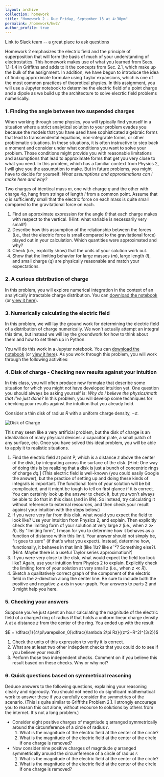 ```yaml
---
layout: archive
collection: homework
title: "Homework 2 - Due Friday, September 13 at 4:30pm"
permalink: /homework/hw2/
author_profile: true
---
```


[Link to Slack team -- a great place to ask questions](https://ph410f19.slack.com)

Homework 2 emphasizes the electric field and the principle of superposition that will form the basis of much of your understanding of electrostatics. This homework makes use of what you learned from Secs. 1.1-1.4 in Griffiths and adds to it the concepts from Sec. 2.1, which make up the bulk of the assignment. In addition, we have begun to introduce the idea of finding approximate formulae using Taylor expansions, which is one of the most common practices of theoretical physics. In this assignment, you will use a Jupyter notebook to determine the electric field of a point charge and a dipole as we build up the architecture to solve elecrtic field problems numerically.

### 1. Finding the angle between two suspended charges

When working through some physics, you will typically find yourself in a situation where a strict analytical solution to your problem evades you because the models that you have used have sophisticated algebraic forms that lead to transcendental equations, non-integrable forms, or other problematic situations. In these situations, it is often instructive to step back a moment and consider under what conditions you want to solve your problem. Those conditions might provide you with reasonable limitations and assumptions that lead to approximate forms that get you very close to what you need. In this problem, which has a familiar context from Physics 2, I will give you the assumption to make. But in future problems, you might have to decide for yourself: *What assumptions and approximations can I make here and why?*

Two charges of identical mass $m$, one with charge $q$ and the other with charge $4q$, hang from strings of length $l$ from a common point. Assume that $q$ is sufficiently small that the electric force on each mass is quite small compared to the gravitational force on each.

1. Find an approximate expression for the angle $\theta$ that each charge makes with respect to the vertical. (Hint: what variable is necessarily very small?)
2. Describe how this assumption of the relationship between the forces (i.e., that the electric force is small compared to the gravitational force) played out in your calculation. Which quantities were approximated and why?
3. Check (i.e., explcitly show) that the units of your solution work out.
4. Show that the limiting behavior for large masses ($m$), large length ($l$), and small charge ($q$) are physically reasonable and match your expectations.

### 2. A curious distribution of charge

In this problem, you will explore numerical integration in the context of an analytically intractable charge distribution. You can [download the notebook](../../jupyter/HW2-loopsandintegration.ipynb) (or [view it here](https://github.com/emtilt/ph410f19/blob/master/jupyter/HW2-loopsandintegration.ipynb)).

### 3. Numerically calculating the electric field

In this problem, we will lay the ground work for determining the electric field of a distribution of charge numerically. We won't actually attempt an integral this time, but instead we will lay the groundwork for how to think about them and how to set them up in Python.

You will do this work in a Jupyter notebook. You can [download the notebook](../../jupyter/hw2-electricfield.ipynb) (or [view it here](https://github.com/emtilt/ph410f19/blob/master/jupyter/hw2-electricfield.ipynb)). As you work through this problem, you will work through the following activities:

### 4. Disk of charge - Checking new results against your intuition

In this class, you will often produce new formulae that describe some situation for which you might not have developed intuition yet. One question you should always be asking yourself is: *Why do I believe the physics/math that I've just done?* In this problem, you will develop some techniques for checking your results against the intuition that you already hold.

Consider a thin disk of radius $R$ with a uniform charge density, $-\sigma$.

![Disk of Charge](../../images/hw2-diskofcharge.png "Disk of Charge")

This may seem like a very artificial problem, but the disk of charge is an idealization of many physical devices: a capacitor plate, a small patch of any surface, etc. Once you have solved this ideal problem, you will be able to apply it to realistic situations.

1. Find the electric field at point P, which is a distance $z$ above the center of the disk, by integrating across the surface of the disk. [Hint: One way of doing this is by realizing that a disk is just a bunch of concentric rings of charge $dq$.] (This electric field is well-known (you could easily Google the answer), but the practice of setting up and doing these kinds of integrals is important. The functional form of your solution will be bit complicated, and it might be tough to tell on first glance if it is correct. You can certainly look up the answer to check it, but you won't always be able to do that in this class (and in life). So instead, try calculating it without reference to external resources, and then check your result against your intuition with the steps below.)
2. If you were very far from this disk, what would you expect the field to look like? Use your intuition from Physics 2, and explain. Then explicitly check the limiting form of your solution at very large $z$ (i.e., when $z \gg R$). By "limiting form", I mean for you to determine how it behaves as a function of distance within this limit. Your answer should not simply be, "it goes to zero" (if that's what you expect). Instead, determine how, functionally, it behaves in that limit (like $1/z$? like $e^{-z}$? Something else?). (Hint: Maybe there is a useful Taylor series approximation?)
3. If you were very close to the disk, what would expect the field too look like? Again, use your intuition from Physics 2 to explain. Explicitly check the limiting form of your solution at very small $z$ (i.e., when $z \ll R$).
4. Sketch a qualitatively correct graph of the component of the electric field in the $z$-direction along the center line. Be sure to include both the positive and negative $z$-axis in your graph. Your answers to parts 2 and 3 might help you here.


### 5. Checking your answers

Suppose you've just spent an hour calculating the magnitude of the electric field of a charged ring of radius $R$ that holds a uniform linear charge density $\lambda$ at a distance $z$ from the center of the ring. You ended up with the result:

$E = \dfrac{1}{4\pi\varepsilon_0}\dfrac{\lambda 2\pi Rz}{(z^2+R^2)^{3/2}}$

1. Check the units of this expression to verify it is correct.
2. What are at least two other indepdent checks that you could do to see if you believe your result?
3. Perform those two independent checks. Comment on if you believe this result based on these checks. Why or why not?

### 6. Quick questions based on symmetrical reasoning
 Deduce answers to the following questions, explaining your reasoning clearly and rigorously. You should not need to do significant mathematical work to answer these if you carefully consider the symmetries of the scenario. (This is quite similar to Griffiths Problem 2.1. I strongly encourage you to reason this out alone, without recourse to solutions by others from the internet. It's not a long problem.)
 
- Consider eight positive charges of magntiude $q$ arranged symmetrically around the circumference of a circle of radius $r$. 
  1. What is the magnitude of the electric field at the center of the circle?
  2. What is the magnitude of the electric field at the center of the circle if one charge is removed? 
- Now consider nine positive charges of magntiude $q$ arranged symmetrically around the circumference of a circle of radius $r$.
  1. What is the magnitude of the electric field at the center of the circle?
  2. What is the magnitude of the electric field at the center of the circle if one charge is removed? 
